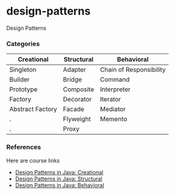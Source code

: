 # design-patterns
Design Patterns

### Categories

 Creational    |   Structural   |  Behavioral |
 ----------    | ------------   | ----------- |
 Singleton     | Adapter        | Chain of Responsibility |
 Builder       | Bridge         | Command |
 Prototype     | Composite      | Interpreter |
 Factory       | Decorator      | Iterator |
 Abstract Factory  | Facade     | Mediator |
 .       |  Flyweight | Memento |
 .       | Proxy     |

### References

Here are course links

* [Design Patterns in Java: Creational](https://www.pluralsight.com/courses/design-patterns-java-creational)
* [Design Patterns in Java: Structural](https://app.pluralsight.com/library/courses/design-patterns-java-structural)
* [Design Patterns in Java: Behavioral](https://app.pluralsight.com/library/courses/design-patterns-java-behavioral)